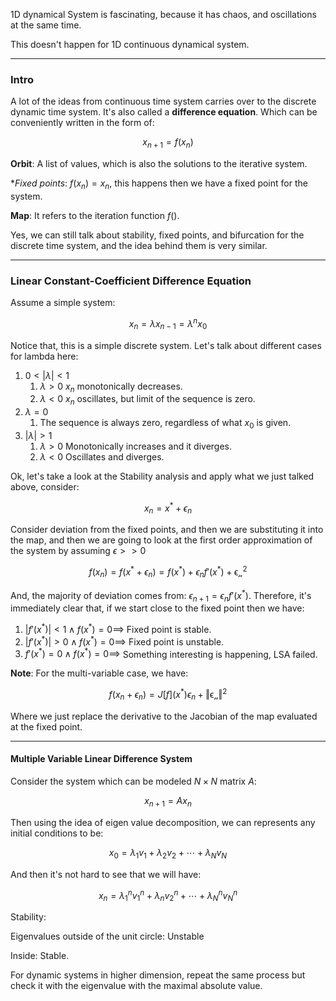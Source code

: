 1D dynamical System is fascinating, because it has chaos, and oscillations at the same time. 

This doesn't happen for 1D continuous dynamical system. 

---
### Intro

A lot of the ideas from continuous time system carries over to the discrete dynamic time system. It's also called a **difference equation**. Which can be conveniently written in the form of: 

$$
x_{n + 1} = f(x_n)
$$

**Orbit**: A list of values, which is also the solutions to the iterative system. 

**Fixed points*: $f(x_n) = x_n$, this happens then we have a fixed point for the system.

**Map**: It refers to the iteration function $f()$. 

Yes, we can still talk about stability, fixed points, and bifurcation for the discrete time system, and the idea behind them is very similar. 

---
### Linear Constant-Coefficient Difference Equation

Assume a simple system: 

$$
x_n = \lambda x_{n - 1} = \lambda^n x_0
$$

Notice that, this is a simple discrete system. Let's talk about different cases for lambda here: 

1. $0 < |\lambda| < 1$
   1. $\lambda > 0$ $x_n$ monotonically decreases. 
   2. $\lambda < 0$ $x_n$ oscillates, but limit of the sequence is zero. 
2. $\lambda = 0$
   1. The sequence is always zero, regardless of what $x_0$ is given. 
3. $|\lambda| > 1$ 
   1. $\lambda > 0$ Monotonically increases and it diverges. 
   2. $\lambda < 0$ Oscillates and diverges. 

Ok, let's take a look at the Stability analysis and apply what we just talked above, consider: 

$$
x_n = x^* + \epsilon_n
$$

Consider deviation from the fixed points, and then we are substituting it into the map, and then we are going to look at the first order approximation of the system by assuming $\epsilon >>0$

$$
f(x_n) = f(x^* + \epsilon_n) = f(x^*) + \epsilon_n f'(x^*) + \mathcal{\epsilon_n^2}
$$

And, the majority of deviation comes from: $\epsilon_{n + 1} = \epsilon_n f'(x^*)$. Therefore, it's immediately clear that, if we start close to the fixed point then we have: 

1. $|f'(x^*)| < 1 \wedge f(x^*) = 0 \implies$ Fixed point is stable. 
2. $|f'(x^*)| > 0 \wedge f(x^*) = 0 \implies$ Fixed point is unstable. 
3. $f'(x^*) = 0 \wedge f(x^*) = 0 \implies$ Something interesting is happening, LSA failed. 

**Note**: For the multi-variable case, we have: 

$$
f(x_n + \epsilon_n) = J[f](x^*)\epsilon_n + \mathcal{\Vert \epsilon_n\Vert^2}
$$

Where we just replace the derivative to the Jacobian of the map evaluated at the fixed point. 

---
#### **Multiple Variable Linear Difference System**

Consider the system which can be modeled $N\times N$ matrix $A$: 

$$
x_{n + 1} = Ax_n
$$

Then using the idea of eigen value decomposition, we can represents any initial conditions to be: 

$$
x_0 = \lambda_1 v_1 + \lambda_2 v_2 + \cdots + \lambda_Nv_N
$$

And then it's not hard to see that we will have: 

$$
x_n = \lambda_1^n v_1^n + \lambda_n v_2^n + \cdots + \lambda_N^nv_N^n
$$

Stability: 

Eigenvalues outside of the unit circle: Unstable

Inside: Stable.

For dynamic systems in higher dimension, repeat the same process but check it with the eigenvalue with the maximal absolute value. 